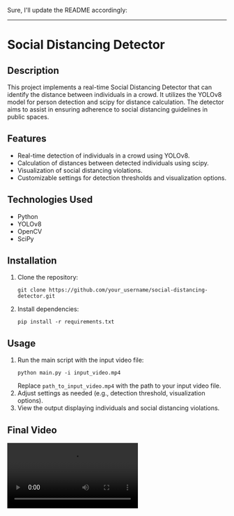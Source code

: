 Sure, I'll update the README accordingly:

---

# Social Distancing Detector

## Description
This project implements a real-time Social Distancing Detector that can identify the distance between individuals in a crowd. It utilizes the YOLOv8 model for person detection and scipy for distance calculation. The detector aims to assist in ensuring adherence to social distancing guidelines in public spaces.

## Features
- Real-time detection of individuals in a crowd using YOLOv8.
- Calculation of distances between detected individuals using scipy.
- Visualization of social distancing violations.
- Customizable settings for detection thresholds and visualization options.

## Technologies Used
- Python
- YOLOv8
- OpenCV
- SciPy

## Installation
1. Clone the repository:
   ```
   git clone https://github.com/your_username/social-distancing-detector.git
   ```
2. Install dependencies:
   ```
   pip install -r requirements.txt
   ```

## Usage
1. Run the main script with the input video file:
   ```
   python main.py -i input_video.mp4
   ```
   Replace `path_to_input_video.mp4` with the path to your input video file.
2. Adjust settings as needed (e.g., detection threshold, visualization options).
3. View the output displaying individuals and social distancing violations.

## Final Video
![Social Distancing Detector Output](output_video.mp4)
